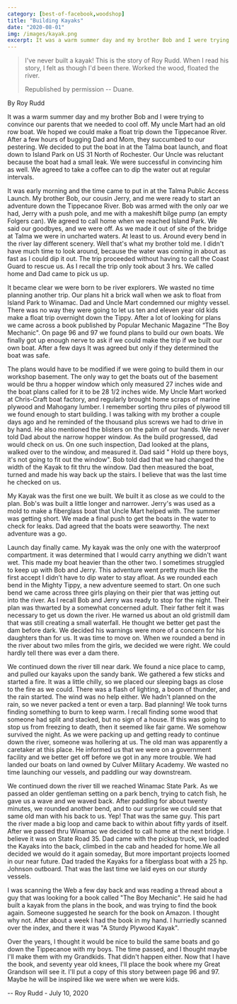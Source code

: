 ```yaml
---
category: [best-of-facebook,woodshop]
title: "Building Kayaks"
date: "2020-08-01"
img: /images/kayak.png
excerpt: It was a warm summer day and my brother Bob and I were trying to convince our parents that we needed to cool off. My uncle Mart had an old row boat. We hoped we could make a float trip down the Tippecanoe River. 
---
```


> I've never built a kayak! This is the story of Roy Rudd. When I read his story, I felt as though I'd been there. Worked the wood, floated the river.
>
> Republished by permission -- Duane.

By Roy Rudd

It was a warm summer day and my brother Bob and I were trying to convince our parents that we needed to cool off. My uncle Mart had an old row boat. We hoped we could make a float trip down the Tippecanoe River. After a few hours of bugging Dad and Mom, they succumbed to our pestering. We decided to put the boat in at the Talma boat launch, and float down to Island Park on US 31 North of Rochester. Our Uncle was reluctant because the boat had a small leak. We were successful in convincing him as well. We agreed to take a coffee can to dip the water out at regular intervals.

It was early morning and the time came to put in at the Talma Public Access Launch. My brother Bob, our cousin Jerry, and me were ready to start an adventure down the Tippecanoe River. Bob was armed with the only oar we had, Jerry with a push pole, and me with a makeshift bilge pump (an empty Folgers can). We agreed to call home when we reached Island Park. We said our goodbyes, and we were off. As we made it out of site of the bridge at Talma we were in uncharted waters. At least to us. Around every bend in the river lay different scenery. Well that's what my brother told me. I didn't have much time to look around, because the water was coming in about as fast as I could dip it out. The trip proceeded without having to call the Coast Guard to rescue us. As I recall the trip only took about 3 hrs. We called home and Dad came to pick us up.

It became clear we were born to be river explorers. We wasted no time planning another trip. Our plans hit a brick wall when we ask to float from Island Park to Winamac. Dad and Uncle Mart condemned our mighty vessel. There was no way they were going to let us ten and eleven year old kids make a float trip overnight down the Tippy. After a lot of looking for plans we came across a book published by Popular Mechanic Magazine “The Boy Mechanic". On page 96 and 97 we found plans to build our own boats. We finally got up enough nerve to ask if we could make the trip if we built our own boat. After a few days It was agreed but only if they determined the boat was safe.

The plans would have to be modified if we were going to build them in our workshop basement. The only way to get the boats out of the basement would be thru a hopper window which only measured 27 inches wide and the boat plans called for it to be 28 1/2 inches wide. My Uncle Mart worked at Chris-Craft boat factory, and regularly brought home scraps of marine plywood and Mahogany lumber. I remember sorting thru piles of plywood till we found enough to start building. I was talking with my brother a couple days ago and he reminded of the thousand plus screws we had to drive in by hand. He also mentioned the blisters on the palm of our hands. We never told Dad about the narrow hopper window. As the build progressed, dad would check on us. On one such inspection, Dad looked at the plans, walked over to the window, and measured it. Dad said " Hold up there boys, it's not going to fit out the window". Bob told dad that we had changed the width of the Kayak to fit thru the window. Dad then measured the boat, turned and made his way back up the stairs. I believe that was the last time he checked on us.

My Kayak was the first one we built. We built it as close as we could to the plan. Bob's was built a little longer and narrower. Jerry's was used as a mold to make a fiberglass boat that Uncle Mart helped with. The summer was getting short. We made a final push to get the boats in the water to check for leaks. Dad agreed that the boats were seaworthy. The next adventure was a go.

Launch day finally came. My kayak was the only one with the waterproof compartment. it was determined that I would carry anything we didn't want wet. This made my boat heavier than the other two. I sometimes struggled to keep up with Bob and Jerry. This adventure went pretty much like the first accept I didn’t have to dip water to stay afloat. As we rounded each bend in the Mighty Tippy, a new adventure seemed to start. On one such bend we came across three girls playing on their pier that was jetting out into the river. As I recall Bob and Jerry was ready to stop for the night. Their plan was thwarted by a somewhat concerned adult. Their father felt it was necessary to get us down the river. He warned us about an old gristmill dam that was still creating a small waterfall. He thought we better get past the dam before dark. We decided his warnings were more of a concern for his daughters than for us. It was time to move on. When we rounded a bend in the river about two miles from the girls, we decided we were right. We could hardly tell there was ever a dam there.

We continued down the river till near dark. We found a nice place to camp, and pulled our kayaks upon the sandy bank. We gathered a few sticks and started a fire. It was a little chilly, so we placed our sleeping bags as close to the fire as we could. There was a flash of lighting, a boom of thunder, and the rain started. The wind was no help either. We hadn't planned on the rain, so we never packed a tent or even a tarp. Bad planning! We took turns finding something to burn to keep warm. I recall finding some wood that someone had split and stacked, but no sign of a house. If this was going to stop us from freezing to death, then it seemed like fair game. We somehow survived the night. As we were packing up and getting ready to continue down the river, someone was hollering at us. The old man was apparently a caretaker at this place. He informed us that we were on a government facility and we better get off before we got in any more trouble. We had landed our boats on land owned by Culver Military Academy. We wasted no time launching our vessels, and paddling our way downstream.

We continued down the river till we reached Winamac State Park. As we passed an older gentleman setting on a park bench, trying to catch fish, he gave us a wave and we waved back. After paddling for about twenty minutes, we rounded another bend, and to our surprise we could see that same old man with his back to us. Yep! That was the same guy. This part the river made a big loop and came back to within about fifty yards of itself. After we passed thru Winamac we decided to call home at the next bridge. I believe it was on State Road 35. Dad came with the pickup truck, we loaded the Kayaks into the back, climbed in the cab and headed for home.We all decided we would do it again someday, But more important projects loomed in our near future. Dad traded the Kayaks for a fiberglass boat with a 25 hp. Johnson outboard. That was the last time we laid eyes on our sturdy vessels.

I was scanning the Web a few day back and was reading a thread about a guy that was looking for a book called "The Boy Mechanic". He said he had built a kayak from the plans in the book, and was trying to find the book again. Someone suggested he search for the book on Amazon. I thought why not. After about a week I had the book in my hand. I hurriedly scanned over the index, and there it was "A Sturdy Plywood Kayak".

Over the years, I thought it would be nice to build the same boats and go down the Tippecanoe with my boys. The time passed, and I thought maybe I'll make them with my Grandkids. That didn't happen either. Now that I have the book, and seventy year old knees, I'll place the book where my Great Grandson will see it. I'll put a copy of this story between page 96 and 97. Maybe he will be inspired like we were when we were kids.

\-- Roy Rudd - July 10, 2020

